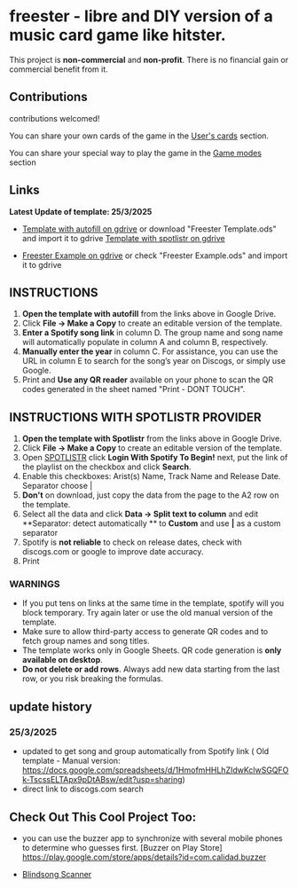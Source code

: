 # freester - libre and DIY version of a music card game like hitster.
This project is **non-commercial** and **non-profit**. There is no financial gain or commercial benefit from it.

## Contributions
contributions welcomed!

You can share your own cards of the game in the [User's cards](https://github.com/librefreester/freester/discussions/categories/cards-made-by-users) section.

You can share your special way to play the game in the [Game modes](https://github.com/librefreester/freester/discussions/categories/game-modes) section


## Links
**Latest Update of template: 25/3/2025**
- [Template with autofill on gdrive](https://docs.google.com/spreadsheets/d/1o-VwtnbYLk9k9pWW7fyxDGekYsZIOK31Ur14XctP98A/edit?usp=sharing) or download "Freester Template.ods" and import it to gdrive
[Template with spotlistr on gdrive](https://docs.google.com/spreadsheets/d/1c3N9i9IJKojDh2KQuMbtFF8Ej2LSl4-azsYcLFRkTMU/edit?usp=sharing)

- [Freester Example on gdrive](https://docs.google.com/spreadsheets/d/1ofP3kLO2IzO4QsGeR8h6dPg9CHfN7IxV3DoIkUGeN4M/edit?usp=sharing) or check "Freester Example.ods" and import it to gdrive
## INSTRUCTIONS

1. **Open the template with autofill** from the links above in Google Drive.
2. Click **File → Make a Copy** to create an editable version of the template.
3. **Enter a Spotify song link** in column D. The group name and song name will automatically populate in column A and column B, respectively.
4. **Manually enter the year** in column C. For assistance, you can use the URL in column E to search for the song’s year on Discogs, or simply use Google.
5. Print and **Use any QR reader** available on your phone to scan the QR codes generated in the sheet named "Print - DONT TOUCH".

## INSTRUCTIONS WITH SPOTLISTR PROVIDER
1. **Open the template with Spotlistr** from the links above in Google Drive.
2. Click **File → Make a Copy** to create an editable version of the template.
3. Open [SPOTLISTR](https://www.spotlistr.com/export/spotify-playlist) click **Login With Spotify To Begin!** next, put the link of the playlist on the checkbox and click **Search**.
4. Enable this checkboxes: Arist(s) Name, Track Name and Release Date. Separator choose |
5. **Don't** on download, just copy the data from the page to the A2 row on the template.
6. Select all the data and click **Data -> Split text to column** and edit **Separator: detect automatically ** to **Custom** and use **|** as a custom separator
7. Spotify is **not reliable** to check on release dates, check with discogs.com or google to improve date accuracy.
8. Print

### WARNINGS
- If you put tens on links at the same time in the template, spotify will you block temporary. Try again later or use the old manual version of the template.
- Make sure to allow third-party access to generate QR codes and to fetch group names and song titles.
- The template works only in Google Sheets. QR code generation is **only available on desktop**.
- **Do not delete or add rows**. Always add new data starting from the last row, or you risk breaking the formulas.


## update history
### 25/3/2025
- updated to get song and group automatically from Spotify link ( Old template - Manual version: https://docs.google.com/spreadsheets/d/1HmofmHHLhZIdwKclwSGQFOk-TscssELTApx9pDtABsw/edit?usp=sharing)
- direct link to discogs.com search


## Check Out This Cool Project Too:
- you can use the buzzer app to synchronize with several mobile phones to determine who guesses first. [Buzzer on Play Store] https://play.google.com/store/apps/details?id=com.calidad.buzzer

- [Blindsong Scanner](https://generate.blindsongscanner.com)
